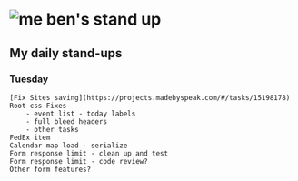 # ![me](https://avatars2.githubusercontent.com/u/5232044?s=50&v=4) ben's stand up

## My daily stand-ups

### Tuesday

    [Fix Sites saving](https://projects.madebyspeak.com/#/tasks/15198178)
    Root css Fixes
        - event list - today labels
        - full bleed headers
        - other tasks
    FedEx item
    Calendar map load - serialize
    Form response limit - clean up and test
    Form response limit - code review?
    Other form features?

